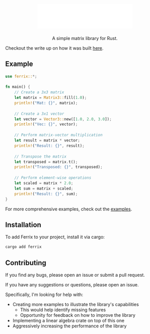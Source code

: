 <div align="center" id="user-content-toc">
  <picture>
    <source media="(prefers-color-scheme: light)" srcset="./assets/ferrix-dark.svg">
    <img src="./assets/ferrix-light.svg" alt="Ferrix Logo" width="300">
  </picture>
  <p style="padding-top: 5px;">A simple matrix library for Rust.</p>
</div>

Checkout the write up on how it was built [here](www.siliconlad.com/blog/ferrix).

## Example

```rust
use ferrix::*;

fn main() {
    // Create a 3x3 matrix
    let matrix = Matrix3::fill(1.0);
    println!("Mat: {}", matrix);

    // Create a 3x1 vector
    let vector = Vector3::new([1.0, 2.0, 3.0]);
    println!("Vec: {}", vector);

    // Perform matrix-vector multiplication
    let result = matrix * vector;
    println!("Result: {}", result);

    // Transpose the matrix
    let transposed = matrix.t();
    println!("Transposed: {}", transposed);

    // Perform element-wise operations
    let scaled = matrix * 2.0;
    let sum = matrix + scaled;
    println!("Result: {}", sum);
}
```

For more comprehensive examples, check out the [examples](./examples).

## Installation

To add Ferrix to your project, install it via cargo:

```bash
cargo add ferrix
```

## Contributing

If you find any bugs, please open an issue or submit a pull request.

If you have any suggestions or questions, please open an issue.

Specifically, I'm looking for help with:
- Creating more examples to illustrate the library's capabilities
    - This would help identify missing features
    - Opportunity for feedback on how to improve the library
- Implementing a linear algebra crate on top of this one
- Aggressively increasing the performance of the library
